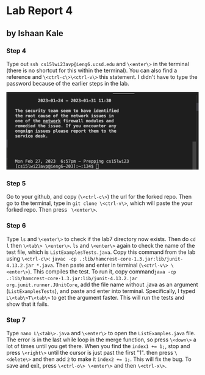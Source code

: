 # Lab Report 4
## by Ishaan Kale

### Step 4

Type out ```ssh cs15lwi23avp@ieng6.ucsd.edu``` and ```\<enter\>``` in the terminal (there is no shortcut for this within the terminal). You can also find a reference and ```\<ctrl-c\>\<ctrl-v\>``` this statement.
I didn't have to type the password because of the earlier steps in the lab.

![Image](sshot1.png)

### Step 5

Go to your github, and copy (```\<ctrl-c\>```) the url for the forked repo. Then go to the terminal, type in 
```git clone \<ctrl-v\>```, which will paste the your forked repo. Then press ``` \<enter\>```.

### Step 6

Type ```ls``` and ```\<enter\>``` to check if the lab7 directory now exists. Then do ```cd l``` then ```\<tab\> \<enter\>```.
```ls``` and ```\<enter\>``` again to check the name of the test file, which is ```ListExamplesTests.java```.
Copy this command from the lab using ```\<ctrl-c\>```: ```javac -cp .:lib/hamcrest-core-1.3.jar:lib/junit-4.13.2.jar *.java```.
Then paste and enter in terminal (```\<ctrl-v\> \<enter\>```). This compiles the test.
To run it, copy command```java -cp .:lib/hamcrest-core-1.3.jar:lib/junit-4.13.2.jar org.junit.runner.JUnitCore```, add the file name without .java as an argument (```ListExamplesTests```), and paste and enter into terminal.
Specifically, I typed ```L\<tab\>T\<tab\>``` to get the argument faster.
This will run the tests and show that it fails.

### Step 7

Type ```nano L\<tab\>.java``` and ```\<enter\>``` to open the ```ListExamples.java``` file.
The error is in the last while loop in the merge function, so press ```\<down\>``` a lot of times until you get there.
When you find the ```index1 += 1;```, stop and press ```\<right\>``` until the cursor is just past the first "1".
then press ```\<delete\>``` and then add ```2``` to make it ```index2 += 1;```. This will fix the bug. To save and exit,
press ```\<ctrl-o\> \<enter\>``` and then ```\<ctrl-x\>```. 



